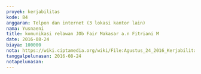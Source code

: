 ```yaml
---
proyek: kerjabilitas
kode: B4
anggaran: Telpon dan internet (3 lokasi kantor lain)
nama: Yusnaeni
title: komunikasi relawan JOb Fair Makasar a.n Fitriani M
date: 2016-08-24
biaya: 100000
nota: https://wiki.ciptamedia.org/wiki/File:Agustus_24_2016_Kerjabilitas_B4_komunikasi_job_fair_makasar_yusnaeni.jpg
tanggalpelunasan: 2016-08-24
notapelunasan:
---
```

